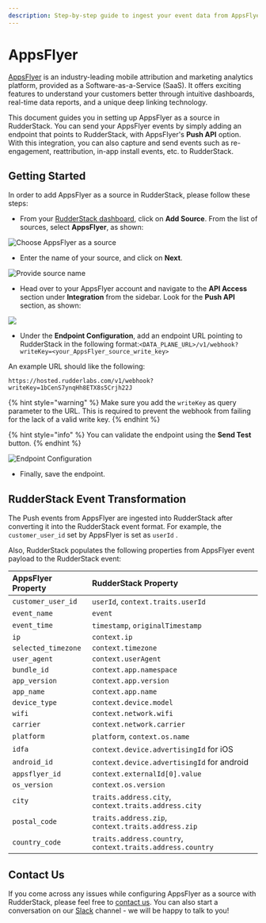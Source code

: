 ```yaml
---
description: Step-by-step guide to ingest your event data from AppsFlyer into RudderStack.
---
```


# AppsFlyer

[AppsFlyer](https://www.appsflyer.com/) is an industry-leading mobile attribution and marketing analytics platform, provided as a Software-as-a-Service \(SaaS\). It offers exciting features to understand your customers better through intuitive dashboards, real-time data reports, and a unique deep linking technology.

This document guides you in setting up AppsFlyer as a source in RudderStack. You can send your AppsFlyer events by simply adding an endpoint that points to RudderStack, with AppsFlyer's **Push API** option. With this integration, you can also capture and send events such as re-engagement, reattribution, in-app install events, etc. to RudderStack.

## Getting Started

In order to add AppsFlyer as a source in RudderStack, please follow these steps:

* From your [RudderStack dashboard](https://app.rudderstack.com/), click on **Add Source**. From the list of sources, select **AppsFlyer**, as shown:

![Choose AppsFlyer as a source](../.gitbook/assets/AF_choose_src.png)

* Enter the name of your source, and click on **Next**.

![Provide source name](../.gitbook/assets/AF_src_name.png)

* Head over to your AppsFlyer account and navigate to the **API Access** section under **Integration** from the sidebar. Look for the **Push API** section, as shown:

![](../.gitbook/assets/AF_Dashboard.png)

* Under the **Endpoint Configuration**, add an endpoint URL pointing to RudderStack in the following format:`<DATA_PLANE_URL>/v1/webhook?writeKey=<your_AppsFlyer_source_write_key>`

An example URL should like the following:

```http
https://hosted.rudderlabs.com/v1/webhook?writeKey=1bCenS7ynqHh8ETX8s5Crjh22J
```

{% hint style="warning" %}
Make sure you add the `writeKey` as query parameter to the URL. This is required to prevent the webhook from failing for the lack of a valid write key.
{% endhint %}

{% hint style="info" %}
You can validate the endpoint using the **Send Test** button.
{% endhint %}

![Endpoint Configuration](../.gitbook/assets/AF_src_sendtest.png)

* Finally, save the endpoint.

## RudderStack Event Transformation

The Push events from AppsFlyer are ingested into RudderStack after converting it into the RudderStack event format. For example, the `customer_user_id` set by AppsFlyer is set as `userId` .

Also, RudderStack populates the following properties from AppsFlyer event payload to the RudderStack event:

| AppsFlyer Property | RudderStack Property |
| :--- | :--- |
| `customer_user_id` | `userId`, `context.traits.userId` |
| `event_name` | `event` |
| `event_time` | `timestamp`, `originalTimestamp` |
| `ip` | `context.ip` |
| `selected_timezone` | `context.timezone` |
| `user_agent` | `context.userAgent` |
| `bundle_id` | `context.app.namespace` |
| `app_version` | `context.app.version` |
| `app_name` | `context.app.name` |
| `device_type` | `context.device.model` |
| `wifi` | `context.network.wifi` |
| `carrier` | `context.network.carrier` |
| `platform` | `platform`, `context.os.name` |
| `idfa` | `context.device.advertisingId` for iOS |
| `android_id` | `context.device.advertisingId` for android |
| `appsflyer_id` | `context.externalId[0].value` |
| `os_version` | `context.os.version` |
| `city` | `traits.address.city`, `context.traits.address.city` |
| `postal_code` | `traits.address.zip`, `context.traits.address.zip` |
| `country_code` | `traits.address.country`, `context.traits.address.country` |

## Contact Us

If you come across any issues while configuring AppsFlyer as a source with RudderStack, please feel free to [contact us](mailto:%20docs@rudderstack.com). You can also start a conversation on our [Slack](https://resources.rudderstack.com/join-rudderstack-slack) channel - we will be happy to talk to you!

